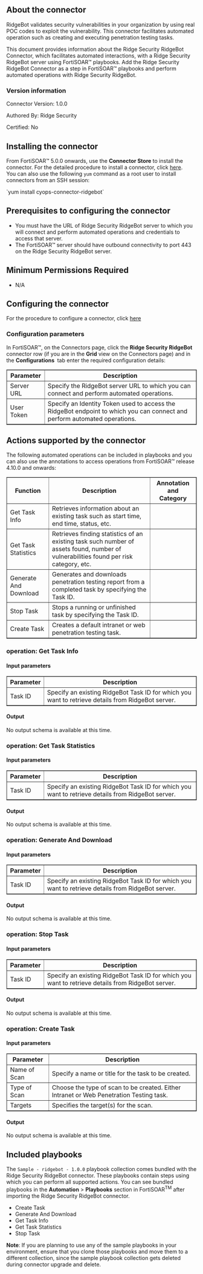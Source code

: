 ## About the connector
RidgeBot validates security vulnerabilities in your organization by using real POC codes to exploit the vulnerability. This connector facilitates automated operation such as creating and executing penetration testing tasks.
<p>This document provides information about the Ridge Security RidgeBot Connector, which facilitates automated interactions, with a Ridge Security RidgeBot server using FortiSOAR&trade; playbooks. Add the Ridge Security RidgeBot Connector as a step in FortiSOAR&trade; playbooks and perform automated operations with Ridge Security RidgeBot.</p>

### Version information

Connector Version: 1.0.0


Authored By: Ridge Security

Certified: No
## Installing the connector
<p>From FortiSOAR&trade; 5.0.0 onwards, use the <strong>Connector Store</strong> to install the connector. For the detailed procedure to install a connector, click <a href="https://docs.fortinet.com/document/fortisoar/0.0.0/installing-a-connector/1/installing-a-connector" target="_top">here</a>.<br>You can also use the following <code>yum</code> command as a root user to install connectors from an SSH session:</p>
`yum install cyops-connector-ridgebot`

## Prerequisites to configuring the connector
- You must have the URL of Ridge Security RidgeBot server to which you will connect and perform automated operations and credentials to access that server.
- The FortiSOAR&trade; server should have outbound connectivity to port 443 on the Ridge Security RidgeBot server.

## Minimum Permissions Required
- N/A

## Configuring the connector
For the procedure to configure a connector, click [here](https://docs.fortinet.com/document/fortisoar/0.0.0/configuring-a-connector/1/configuring-a-connector)
### Configuration parameters
<p>In FortiSOAR&trade;, on the Connectors page, click the <strong>Ridge Security RidgeBot</strong> connector row (if you are in the <strong>Grid</strong> view on the Connectors page) and in the <strong>Configurations&nbsp;</strong> tab enter the required configuration details:&nbsp;</p>
<table border=1><thead><tr><th>Parameter<br></th><th>Description<br></th></tr></thead><tbody><tr><td>Server URL<br></td><td>Specify the RidgeBot server URL to which you can connect and perform automated operations.<br>
<tr><td>User Token<br></td><td>Specify an Identity Token used to access the RidgeBot endpoint to which you can connect and perform automated operations.<br>
</tbody></table>

## Actions supported by the connector
The following automated operations can be included in playbooks and you can also use the annotations to access operations from FortiSOAR&trade; release 4.10.0 and onwards:
<table border=1><thead><tr><th>Function<br></th><th>Description<br></th><th>Annotation and Category<br></th></tr></thead><tbody><tr><td>Get Task Info<br></td><td>Retrieves information about an existing task such as start time, end time, status, etc.<br></td><td> <br/><br></td></tr>
<tr><td>Get Task Statistics<br></td><td>Retrieves finding statistics of an existing task such number of assets found, number of vulnerabilities found per risk category, etc.<br></td><td> <br/><br></td></tr>
<tr><td>Generate And Download<br></td><td>Generates and downloads penetration testing report from a completed task by specifying the Task ID.<br></td><td> <br/><br></td></tr>
<tr><td>Stop Task<br></td><td>Stops a running or unfinished task by specifying the Task ID.<br></td><td> <br/><br></td></tr>
<tr><td>Create Task<br></td><td>Creates a default intranet or web penetration testing task.<br></td><td> <br/><br></td></tr>
</tbody></table>

### operation: Get Task Info
#### Input parameters
<table border=1><thead><tr><th>Parameter<br></th><th>Description<br></th></tr></thead><tbody><tr><td>Task ID<br></td><td>Specify an existing RidgeBot Task ID for which you want to retrieve details from RidgeBot server.<br>
</td></tr></tbody></table>

#### Output

 No output schema is available at this time.
### operation: Get Task Statistics
#### Input parameters
<table border=1><thead><tr><th>Parameter<br></th><th>Description<br></th></tr></thead><tbody><tr><td>Task ID<br></td><td>Specify an existing RidgeBot Task ID for which you want to retrieve details from RidgeBot server.<br>
</td></tr></tbody></table>

#### Output

 No output schema is available at this time.
### operation: Generate And Download
#### Input parameters
<table border=1><thead><tr><th>Parameter<br></th><th>Description<br></th></tr></thead><tbody><tr><td>Task ID<br></td><td>Specify an existing RidgeBot Task ID for which you want to retrieve details from RidgeBot server.<br>
</td></tr></tbody></table>

#### Output

 No output schema is available at this time.
### operation: Stop Task
#### Input parameters
<table border=1><thead><tr><th>Parameter<br></th><th>Description<br></th></tr></thead><tbody><tr><td>Task ID<br></td><td>Specify an existing RidgeBot Task ID for which you want to retrieve details from RidgeBot server.<br>
</td></tr></tbody></table>

#### Output

 No output schema is available at this time.
### operation: Create Task
#### Input parameters
<table border=1><thead><tr><th>Parameter<br></th><th>Description<br></th></tr></thead><tbody><tr><td>Name of Scan<br></td><td>Specify a name or title for the task to be created.<br>
</td></tr><tr><td>Type of Scan<br></td><td>Choose the type of scan to be created. Either Intranet or Web Penetration Testing task.<br>
</td></tr><tr><td>Targets<br></td><td>Specifies the target(s) for the scan.<br>
</td></tr></tbody></table>

#### Output

 No output schema is available at this time.
## Included playbooks
The `Sample - ridgebot - 1.0.0` playbook collection comes bundled with the Ridge Security RidgeBot connector. These playbooks contain steps using which you can perform all supported actions. You can see bundled playbooks in the **Automation** > **Playbooks** section in FortiSOAR<sup>TM</sup> after importing the Ridge Security RidgeBot connector.

- Create Task
- Generate And Download
- Get Task Info
- Get Task Statistics
- Stop Task

**Note**: If you are planning to use any of the sample playbooks in your environment, ensure that you clone those playbooks and move them to a different collection, since the sample playbook collection gets deleted during connector upgrade and delete.
